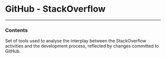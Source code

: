 # GitHub - StackOverflow
---

### Contents

Set of tools used to analyse the interplay between the StackOverflow activities and the development process, reflected by changes committed to GitHub.